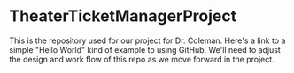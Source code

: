 # TheaterTicketManagerProject
This is the repository used for our project for Dr. Coleman. Here's a link to a simple "Hello World" kind of example to using GitHub. We'll need to adjust the design and work flow of this repo as we move forward in the project.
